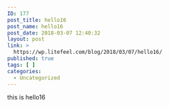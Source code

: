```yaml
---
ID: 177
post_title: hello16
post_name: hello16
post_date: 2018-03-07 12:40:32
layout: post
link: >
  https://wp.litefeel.com/blog/2018/03/07/hello16/
published: true
tags: [ ]
categories:
  - Uncategorized
---
```

this is hello16
